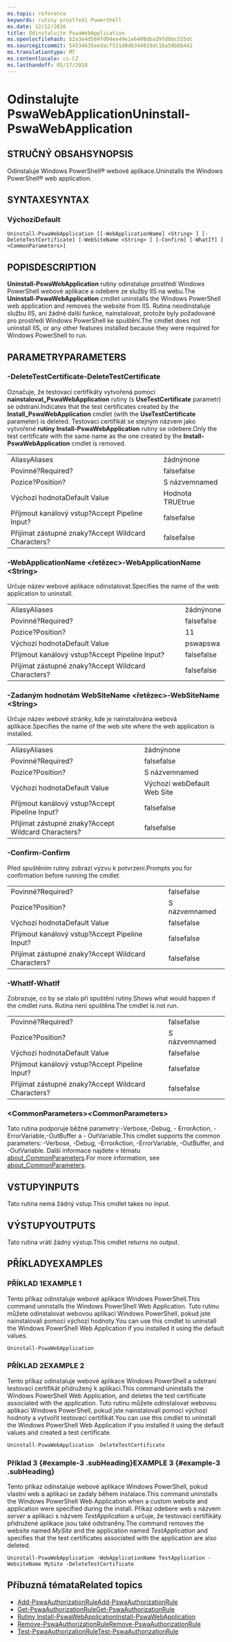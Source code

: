 ```yaml
---
ms.topic: reference
keywords: rutiny prostředí PowerShell
ms.date: 12/12/2016
title: Odinstalujte PswaWebApplication
ms.openlocfilehash: b2a3e4d584fd04ee49e1e6408dba39fd8bc555dc
ms.sourcegitcommit: 54534635eedacf531d8d6344019dc16a50b8b441
ms.translationtype: MT
ms.contentlocale: cs-CZ
ms.lasthandoff: 05/17/2018
---
```

# <a name="uninstall-pswawebapplication"></a><span data-ttu-id="32c12-103">Odinstalujte PswaWebApplication</span><span class="sxs-lookup"><span data-stu-id="32c12-103">Uninstall-PswaWebApplication</span></span>

## <a name="synopsis"></a><span data-ttu-id="32c12-104">STRUČNÝ OBSAH</span><span class="sxs-lookup"><span data-stu-id="32c12-104">SYNOPSIS</span></span>

<span data-ttu-id="32c12-105">Odinstaluje Windows PowerShell® webové aplikace.</span><span class="sxs-lookup"><span data-stu-id="32c12-105">Uninstalls the Windows PowerShell® web application.</span></span>

## <a name="syntax"></a><span data-ttu-id="32c12-106">SYNTAXE</span><span class="sxs-lookup"><span data-stu-id="32c12-106">SYNTAX</span></span>

### <a name="default"></a><span data-ttu-id="32c12-107">Výchozí</span><span class="sxs-lookup"><span data-stu-id="32c12-107">Default</span></span>
```
Uninstall-PswaWebApplication [[-WebApplicationName] <String> ] [-DeleteTestCertificate] [-WebSiteName <String> ] [-Confirm] [-WhatIf] [ <CommonParameters>]
```

## <a name="description"></a><span data-ttu-id="32c12-108">POPIS</span><span class="sxs-lookup"><span data-stu-id="32c12-108">DESCRIPTION</span></span>

<span data-ttu-id="32c12-109">**Uninstall-PswaWebApplication** rutiny odinstaluje prostředí Windows PowerShell webové aplikace a odebere ze služby IIS na webu.</span><span class="sxs-lookup"><span data-stu-id="32c12-109">The **Uninstall-PswaWebApplication** cmdlet uninstalls the Windows PowerShell web application and removes the website from IIS.</span></span> <span data-ttu-id="32c12-110">Rutina neodinstaluje službu IIS, ani žádné další funkce, nainstalovat, protože byly požadované pro prostředí Windows PowerShell ke spuštění.</span><span class="sxs-lookup"><span data-stu-id="32c12-110">The cmdlet does not uninstall IIS, or any other features installed because they were required for Windows PowerShell to run.</span></span>

## <a name="parameters"></a><span data-ttu-id="32c12-111">PARAMETRY</span><span class="sxs-lookup"><span data-stu-id="32c12-111">PARAMETERS</span></span>

### <a name="-deletetestcertificate"></a><span data-ttu-id="32c12-112">-DeleteTestCertificate</span><span class="sxs-lookup"><span data-stu-id="32c12-112">-DeleteTestCertificate</span></span>

<span data-ttu-id="32c12-113">Označuje, že testovací certifikáty vytvořená pomocí **nainstalovat\_PswaWebApplication** rutiny (s **UseTestCertificate** parametr) se odstraní.</span><span class="sxs-lookup"><span data-stu-id="32c12-113">Indicates that the test certificates created by the **Install\_PswaWebApplication** cmdlet (with the **UseTestCertificate** parameter) is deleted.</span></span>
<span data-ttu-id="32c12-114">Testovací certifikát se stejným názvem jako vytvořené **rutiny Install-PswaWebApplication** rutiny se odebere.</span><span class="sxs-lookup"><span data-stu-id="32c12-114">Only the test certificate with the same name as the one created by the **Install-PswaWebApplication** cmdlet is removed.</span></span>

|||
|-|-|
| <span data-ttu-id="32c12-115">Aliasy</span><span class="sxs-lookup"><span data-stu-id="32c12-115">Aliases</span></span>                              | <span data-ttu-id="32c12-116">žádný</span><span class="sxs-lookup"><span data-stu-id="32c12-116">none</span></span>                                 |
| <span data-ttu-id="32c12-117">Povinné?</span><span class="sxs-lookup"><span data-stu-id="32c12-117">Required?</span></span>                            | <span data-ttu-id="32c12-118">false</span><span class="sxs-lookup"><span data-stu-id="32c12-118">false</span></span>                                |
| <span data-ttu-id="32c12-119">Pozice?</span><span class="sxs-lookup"><span data-stu-id="32c12-119">Position?</span></span>                            | <span data-ttu-id="32c12-120">S názvem</span><span class="sxs-lookup"><span data-stu-id="32c12-120">named</span></span>                                |
| <span data-ttu-id="32c12-121">Výchozí hodnota</span><span class="sxs-lookup"><span data-stu-id="32c12-121">Default Value</span></span>                        | <span data-ttu-id="32c12-122">Hodnota TRUE</span><span class="sxs-lookup"><span data-stu-id="32c12-122">true</span></span>                                 |
| <span data-ttu-id="32c12-123">Přijmout kanálový vstup?</span><span class="sxs-lookup"><span data-stu-id="32c12-123">Accept Pipeline Input?</span></span>               | <span data-ttu-id="32c12-124">false</span><span class="sxs-lookup"><span data-stu-id="32c12-124">false</span></span>                                |
| <span data-ttu-id="32c12-125">Přijímat zástupné znaky?</span><span class="sxs-lookup"><span data-stu-id="32c12-125">Accept Wildcard Characters?</span></span>          | <span data-ttu-id="32c12-126">false</span><span class="sxs-lookup"><span data-stu-id="32c12-126">false</span></span>                                |

### <a name="-webapplicationname-ltstringgt"></a><span data-ttu-id="32c12-127">-WebApplicationName &lt;řetězec&gt;</span><span class="sxs-lookup"><span data-stu-id="32c12-127">-WebApplicationName &lt;String&gt;</span></span>

<span data-ttu-id="32c12-128">Určuje název webové aplikace odinstalovat.</span><span class="sxs-lookup"><span data-stu-id="32c12-128">Specifies the name of the web application to uninstall.</span></span>

|||
|-|-|
| <span data-ttu-id="32c12-129">Aliasy</span><span class="sxs-lookup"><span data-stu-id="32c12-129">Aliases</span></span>                              | <span data-ttu-id="32c12-130">žádný</span><span class="sxs-lookup"><span data-stu-id="32c12-130">none</span></span>                                 |
| <span data-ttu-id="32c12-131">Povinné?</span><span class="sxs-lookup"><span data-stu-id="32c12-131">Required?</span></span>                            | <span data-ttu-id="32c12-132">false</span><span class="sxs-lookup"><span data-stu-id="32c12-132">false</span></span>                                |
| <span data-ttu-id="32c12-133">Pozice?</span><span class="sxs-lookup"><span data-stu-id="32c12-133">Position?</span></span>                            | <span data-ttu-id="32c12-134">1</span><span class="sxs-lookup"><span data-stu-id="32c12-134">1</span></span>                                    |
| <span data-ttu-id="32c12-135">Výchozí hodnota</span><span class="sxs-lookup"><span data-stu-id="32c12-135">Default Value</span></span>                        | <span data-ttu-id="32c12-136">pswa</span><span class="sxs-lookup"><span data-stu-id="32c12-136">pswa</span></span>                                 |
| <span data-ttu-id="32c12-137">Přijmout kanálový vstup?</span><span class="sxs-lookup"><span data-stu-id="32c12-137">Accept Pipeline Input?</span></span>               | <span data-ttu-id="32c12-138">false</span><span class="sxs-lookup"><span data-stu-id="32c12-138">false</span></span>                                |
| <span data-ttu-id="32c12-139">Přijímat zástupné znaky?</span><span class="sxs-lookup"><span data-stu-id="32c12-139">Accept Wildcard Characters?</span></span>          | <span data-ttu-id="32c12-140">false</span><span class="sxs-lookup"><span data-stu-id="32c12-140">false</span></span>                                |

### <a name="-websitename-ltstringgt"></a><span data-ttu-id="32c12-141">-Zadaným hodnotám WebSiteName &lt;řetězec&gt;</span><span class="sxs-lookup"><span data-stu-id="32c12-141">-WebSiteName &lt;String&gt;</span></span>

<span data-ttu-id="32c12-142">Určuje název webové stránky, kde je nainstalována webová aplikace.</span><span class="sxs-lookup"><span data-stu-id="32c12-142">Specifies the name of the web site where the web application is installed.</span></span>

|||
|-|-|
| <span data-ttu-id="32c12-143">Aliasy</span><span class="sxs-lookup"><span data-stu-id="32c12-143">Aliases</span></span>                              | <span data-ttu-id="32c12-144">žádný</span><span class="sxs-lookup"><span data-stu-id="32c12-144">none</span></span>                                 |
| <span data-ttu-id="32c12-145">Povinné?</span><span class="sxs-lookup"><span data-stu-id="32c12-145">Required?</span></span>                            | <span data-ttu-id="32c12-146">false</span><span class="sxs-lookup"><span data-stu-id="32c12-146">false</span></span>                                |
| <span data-ttu-id="32c12-147">Pozice?</span><span class="sxs-lookup"><span data-stu-id="32c12-147">Position?</span></span>                            | <span data-ttu-id="32c12-148">S názvem</span><span class="sxs-lookup"><span data-stu-id="32c12-148">named</span></span>                                |
| <span data-ttu-id="32c12-149">Výchozí hodnota</span><span class="sxs-lookup"><span data-stu-id="32c12-149">Default Value</span></span>                        | <span data-ttu-id="32c12-150">Výchozí web</span><span class="sxs-lookup"><span data-stu-id="32c12-150">Default Web Site</span></span>                     |
| <span data-ttu-id="32c12-151">Přijmout kanálový vstup?</span><span class="sxs-lookup"><span data-stu-id="32c12-151">Accept Pipeline Input?</span></span>               | <span data-ttu-id="32c12-152">false</span><span class="sxs-lookup"><span data-stu-id="32c12-152">false</span></span>                                |
| <span data-ttu-id="32c12-153">Přijímat zástupné znaky?</span><span class="sxs-lookup"><span data-stu-id="32c12-153">Accept Wildcard Characters?</span></span>          | <span data-ttu-id="32c12-154">false</span><span class="sxs-lookup"><span data-stu-id="32c12-154">false</span></span>                                |

### <a name="-confirm"></a><span data-ttu-id="32c12-155">-Confirm</span><span class="sxs-lookup"><span data-stu-id="32c12-155">-Confirm</span></span>

<span data-ttu-id="32c12-156">Před spuštěním rutiny zobrazí výzvu k potvrzení.</span><span class="sxs-lookup"><span data-stu-id="32c12-156">Prompts you for confirmation before running the cmdlet.</span></span>

|||
|-|-|
| <span data-ttu-id="32c12-157">Povinné?</span><span class="sxs-lookup"><span data-stu-id="32c12-157">Required?</span></span>                            | <span data-ttu-id="32c12-158">false</span><span class="sxs-lookup"><span data-stu-id="32c12-158">false</span></span>                                |
| <span data-ttu-id="32c12-159">Pozice?</span><span class="sxs-lookup"><span data-stu-id="32c12-159">Position?</span></span>                            | <span data-ttu-id="32c12-160">S názvem</span><span class="sxs-lookup"><span data-stu-id="32c12-160">named</span></span>                                |
| <span data-ttu-id="32c12-161">Výchozí hodnota</span><span class="sxs-lookup"><span data-stu-id="32c12-161">Default Value</span></span>                        | <span data-ttu-id="32c12-162">false</span><span class="sxs-lookup"><span data-stu-id="32c12-162">false</span></span>                                |
| <span data-ttu-id="32c12-163">Přijmout kanálový vstup?</span><span class="sxs-lookup"><span data-stu-id="32c12-163">Accept Pipeline Input?</span></span>               | <span data-ttu-id="32c12-164">false</span><span class="sxs-lookup"><span data-stu-id="32c12-164">false</span></span>                                |
| <span data-ttu-id="32c12-165">Přijímat zástupné znaky?</span><span class="sxs-lookup"><span data-stu-id="32c12-165">Accept Wildcard Characters?</span></span>          | <span data-ttu-id="32c12-166">false</span><span class="sxs-lookup"><span data-stu-id="32c12-166">false</span></span>                                |

### <a name="-whatif"></a><span data-ttu-id="32c12-167">-WhatIf</span><span class="sxs-lookup"><span data-stu-id="32c12-167">-WhatIf</span></span>

<span data-ttu-id="32c12-168">Zobrazuje, co by se stalo při spuštění rutiny.</span><span class="sxs-lookup"><span data-stu-id="32c12-168">Shows what would happen if the cmdlet runs.</span></span>
<span data-ttu-id="32c12-169">Rutina není spuštěna.</span><span class="sxs-lookup"><span data-stu-id="32c12-169">The cmdlet is not run.</span></span>

|||
|-|-|
| <span data-ttu-id="32c12-170">Povinné?</span><span class="sxs-lookup"><span data-stu-id="32c12-170">Required?</span></span>                            | <span data-ttu-id="32c12-171">false</span><span class="sxs-lookup"><span data-stu-id="32c12-171">false</span></span>                                |
| <span data-ttu-id="32c12-172">Pozice?</span><span class="sxs-lookup"><span data-stu-id="32c12-172">Position?</span></span>                            | <span data-ttu-id="32c12-173">S názvem</span><span class="sxs-lookup"><span data-stu-id="32c12-173">named</span></span>                                |
| <span data-ttu-id="32c12-174">Výchozí hodnota</span><span class="sxs-lookup"><span data-stu-id="32c12-174">Default Value</span></span>                        | <span data-ttu-id="32c12-175">false</span><span class="sxs-lookup"><span data-stu-id="32c12-175">false</span></span>                                |
| <span data-ttu-id="32c12-176">Přijmout kanálový vstup?</span><span class="sxs-lookup"><span data-stu-id="32c12-176">Accept Pipeline Input?</span></span>               | <span data-ttu-id="32c12-177">false</span><span class="sxs-lookup"><span data-stu-id="32c12-177">false</span></span>                                |
| <span data-ttu-id="32c12-178">Přijímat zástupné znaky?</span><span class="sxs-lookup"><span data-stu-id="32c12-178">Accept Wildcard Characters?</span></span>          | <span data-ttu-id="32c12-179">false</span><span class="sxs-lookup"><span data-stu-id="32c12-179">false</span></span>                                |

### <a name="ltcommonparametersgt"></a><span data-ttu-id="32c12-180">&lt;CommonParameters&gt;</span><span class="sxs-lookup"><span data-stu-id="32c12-180">&lt;CommonParameters&gt;</span></span>

<span data-ttu-id="32c12-181">Tato rutina podporuje běžné parametry:-Verbose,-Debug, - ErrorAction, - ErrorVariable,-OutBuffer a - OutVariable.</span><span class="sxs-lookup"><span data-stu-id="32c12-181">This cmdlet supports the common parameters: -Verbose, -Debug, -ErrorAction, -ErrorVariable, -OutBuffer, and -OutVariable.</span></span>
<span data-ttu-id="32c12-182">Další informace najdete v tématu [about_CommonParameters](http://go.microsoft.com/fwlink/p/?LinkID=113216).</span><span class="sxs-lookup"><span data-stu-id="32c12-182">For more information, see [about_CommonParameters](http://go.microsoft.com/fwlink/p/?LinkID=113216).</span></span>

## <a name="inputs"></a><span data-ttu-id="32c12-183">VSTUPY</span><span class="sxs-lookup"><span data-stu-id="32c12-183">INPUTS</span></span>

<span data-ttu-id="32c12-184">Tato rutina nemá žádný vstup.</span><span class="sxs-lookup"><span data-stu-id="32c12-184">This cmdlet takes no input.</span></span>

## <a name="outputs"></a><span data-ttu-id="32c12-185">VÝSTUPY</span><span class="sxs-lookup"><span data-stu-id="32c12-185">OUTPUTS</span></span>

<span data-ttu-id="32c12-186">Tato rutina vrátí žádný výstup.</span><span class="sxs-lookup"><span data-stu-id="32c12-186">This cmdlet returns no output.</span></span>

## <a name="examples"></a><span data-ttu-id="32c12-187">PŘÍKLADY</span><span class="sxs-lookup"><span data-stu-id="32c12-187">EXAMPLES</span></span>

### <a name="example-1"></a><span data-ttu-id="32c12-188">PŘÍKLAD 1</span><span class="sxs-lookup"><span data-stu-id="32c12-188">EXAMPLE 1</span></span>

<span data-ttu-id="32c12-189">Tento příkaz odinstaluje webové aplikace Windows PowerShell.</span><span class="sxs-lookup"><span data-stu-id="32c12-189">This command uninstalls the Windows PowerShell Web Application.</span></span>
<span data-ttu-id="32c12-190">Tuto rutinu můžete odinstalovat webovou aplikaci Windows PowerShell, pokud jste nainstalovali pomocí výchozí hodnoty.</span><span class="sxs-lookup"><span data-stu-id="32c12-190">You can use this cmdlet to uninstall the Windows PowerShell Web Application if you installed it using the default values.</span></span>

```PowerShell
Uninstall-PswaWebApplication
```

### <a name="example-2"></a><span data-ttu-id="32c12-191">PŘÍKLAD 2</span><span class="sxs-lookup"><span data-stu-id="32c12-191">EXAMPLE 2</span></span>

<span data-ttu-id="32c12-192">Tento příkaz odinstaluje webové aplikace Windows PowerShell a odstraní testovací certifikát přidružený k aplikaci.</span><span class="sxs-lookup"><span data-stu-id="32c12-192">This command uninstalls the Windows PowerShell Web Application, and deletes the test certificate associated with the application.</span></span>
<span data-ttu-id="32c12-193">Tuto rutinu můžete odinstalovat webovou aplikaci Windows PowerShell, pokud jste nainstalovali pomocí výchozí hodnoty a vytvořit testovací certifikát.</span><span class="sxs-lookup"><span data-stu-id="32c12-193">You can use this cmdlet to uninstall the Windows PowerShell Web Application if you installed it using the default values and created a test certificate.</span></span>

```PowerShell
Uninstall-PswaWebApplication -DeleteTestCertificate
```

### <a name="example-3-example-3-subheading"></a><span data-ttu-id="32c12-194">Příklad 3 {#example-3 .subHeading}</span><span class="sxs-lookup"><span data-stu-id="32c12-194">EXAMPLE 3 {#example-3 .subHeading}</span></span>

<span data-ttu-id="32c12-195">Tento příkaz odinstaluje webové aplikace Windows PowerShell, pokud vlastní web a aplikaci se zadaly během instalace.</span><span class="sxs-lookup"><span data-stu-id="32c12-195">This command uninstalls the Windows PowerShell Web Application when a custom website and application were specified during the install.</span></span>
<span data-ttu-id="32c12-196">Příkaz odebere web s názvem *server* a aplikaci s názvem *TestApplication* a určuje, že testovací certifikáty přidružené aplikace jsou také odstraněny.</span><span class="sxs-lookup"><span data-stu-id="32c12-196">The command removes the website named *MySite* and the application named *TestApplication* and specifies that the test certificates associated with the application are also deleted.</span></span>

```
Uninstall-PswaWebApplication -WebApplicationName TestApplication -WebsiteName MySite -DeleteTestCertificate
```

## <a name="related-topics"></a><span data-ttu-id="32c12-197">Příbuzná témata</span><span class="sxs-lookup"><span data-stu-id="32c12-197">Related topics</span></span>

- [<span data-ttu-id="32c12-198">Add-PswaAuthorizationRule</span><span class="sxs-lookup"><span data-stu-id="32c12-198">Add-PswaAuthorizationRule</span></span>](add-pswaauthorizationrule.md)
- [<span data-ttu-id="32c12-199">Get-PswaAuthorizationRule</span><span class="sxs-lookup"><span data-stu-id="32c12-199">Get-PswaAuthorizationRule</span></span>](get-pswaauthorizationrule.md)
- [<span data-ttu-id="32c12-200">Rutiny Install-PswaWebApplication</span><span class="sxs-lookup"><span data-stu-id="32c12-200">Install-PswaWebApplication</span></span>](install-pswawebapplication.md)
- [<span data-ttu-id="32c12-201">Remove-PswaAuthorizationRule</span><span class="sxs-lookup"><span data-stu-id="32c12-201">Remove-PswaAuthorizationRule</span></span>](remove-pswaauthorizationrule.md)
- [<span data-ttu-id="32c12-202">Test-PswaAuthorizationRule</span><span class="sxs-lookup"><span data-stu-id="32c12-202">Test-PswaAuthorizationRule</span></span>](test-pswaauthorizationrule.md)